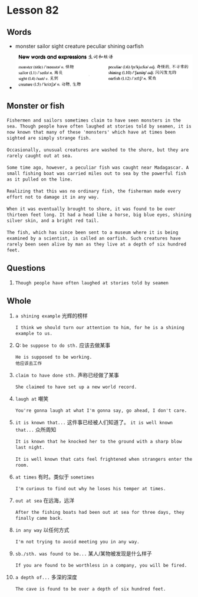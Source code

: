 # Lesson 82

## Words

- monster sailor sight creature peculiar shining oarfish

- ![Words](../../../Images/Part2/09/words-82.png)

## Monster or fish

```
Fishermen and sailors sometimes claim to have seen monsters in the sea. Though people have often laughed at stories told by seamen, it is now known that many of these 'monsters' which have at times been sighted are simply strange fish.

Occasionally, unusual creatures are washed to the shore, but they are rarely caught out at sea.

Some time ago, however, a peculiar fish was caught near Madagascar. A small fishing boat was carried miles out to sea by the powerful fish as it pulled on the line.

Realizing that this was no ordinary fish, the fisherman made every effort not to damage it in any way.

When it was eventually brought to shore, it was found to be over thirteen feet long. It had a head like a horse, big blue eyes, shining silver skin, and a bright red tail.

The fish, which has since been sent to a museum where it is being examined by a scientist, is called an oarfish. Such creatures have rarely been seen alive by man as they live at a depth of six hundred feet.
```

## Questions

1. `Though people have often laughed at stories told by seamen`

## Whole

1. `a shining example` 光辉的榜样

   ```
   I think we should turn our attention to him, for he is a shining example to us.
   ```

2. Q: `be suppose to do sth.` 应该去做某事

   ```
   He is supposed to be working.
   他应该去工作
   ```

3. `claim to have done sth.` 声称已经做了某事

   ```
   She claimed to have set up a new world record.
   ```

4. `laugh at` 嘲笑

   ```
   You're gonna laugh at what I'm gonna say, go ahead, I don't care.
   ```

5. `it is known that...` 这件事已经被人们知道了。 `it is well known that...` 众所周知

   ```
   It is known that he knocked her to the ground with a sharp blow last night.

   It is well known that cats feel frightened when strangers enter the room.
   ```

6. `at times` 有时。类似于 `sometimes`

   ```
   I'm curious to find out why he loses his temper at times.
   ```

7. `out at sea` 在远海，远洋

   ```
   After the fishing boats had been out at sea for three days, they finally came back.
   ```

8. `in any way` 以任何方式

   ```
   I'm not trying to avoid meeting you in any way.
   ```

9. `sb./sth. was found to be...` 某人/某物被发现是什么样子

   ```
   If you are found to be worthless in a company, you will be fired.
   ```

10. `a depth of...` 多深的深度

    ```
    The cave is found to be over a depth of six hundred feet.
    ```

